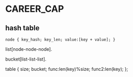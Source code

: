
CAREER_CAP
==========

## hash table

`node {
    key_hash;
    key_len;
    value:[key + value];
}`

list[node-node-node].

bucket[list-list-list].

table {
    size;
    bucket;
    func:len(key)%size;
    func2:len(key);
};


